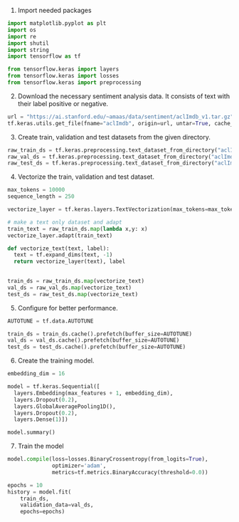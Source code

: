 1. Import needed packages

```python
import matplotlib.pyplot as plt
import os
import re
import shutil
import string
import tensorflow as tf

from tensorflow.keras import layers
from tensorflow.keras import losses
from tensorflow.keras import preprocessing
```



2. Download the necessary sentiment analysis data. It consists of text with their label positive or negative.

```python
url = "https://ai.stanford.edu/~amaas/data/sentiment/aclImdb_v1.tar.gz"
tf.keras.utils.get_file(fname="aclImdb", origin=url, untar=True, cache_subdir="", cache_dir=".")
```



3. Create train, validation and test datasets from the given directory.

```python
raw_train_ds = tf.keras.preprocessing.text_dataset_from_directory("aclImdb/train", batch_size=32, validation_split=0.2, subset="training", seed=42)
raw_val_ds = tf.keras.preprocessing.text_dataset_from_directory("aclImdb/train", batch_size=32, validation_split=0.2, subset="validation", seed=42)
raw_test_ds = tf.keras.preprocessing.text_dataset_from_directory("aclImdb/test", batch_size=32)
```



4. Vectorize the train, validation and test dataset.

```python
max_tokens = 10000
sequence_length = 250

vectorize_layer = tf.keras.layers.TextVectorization(max_tokens=max_tokens,                                                output_sequence_length=sequence_length) 

# make a text only dataset and adapt
train_text = raw_train_ds.map(lambda x,y: x)
vectorize_layer.adapt(train_text)

def vectorize_text(text, label):
  text = tf.expand_dims(text, -1)
  return vectorize_layer(text), label

  
train_ds = raw_train_ds.map(vectorize_text)
val_ds = raw_val_ds.map(vectorize_text)
test_ds = raw_test_ds.map(vectorize_text)
```



5. Configure for better performance. 

```python
AUTOTUNE = tf.data.AUTOTUNE

train_ds = train_ds.cache().prefetch(buffer_size=AUTOTUNE)
val_ds = val_ds.cache().prefetch(buffer_size=AUTOTUNE)
test_ds = test_ds.cache().prefetch(buffer_size=AUTOTUNE)
```



6. Create the training model.

```python
embedding_dim = 16

model = tf.keras.Sequential([
  layers.Embedding(max_features + 1, embedding_dim),
  layers.Dropout(0.2),
  layers.GlobalAveragePooling1D(),
  layers.Dropout(0.2),
  layers.Dense(1)])

model.summary()
```



7. Train the model

```python
model.compile(loss=losses.BinaryCrossentropy(from_logits=True),
              optimizer='adam',
              metrics=tf.metrics.BinaryAccuracy(threshold=0.0))

epochs = 10
history = model.fit(
    train_ds,
    validation_data=val_ds,
    epochs=epochs)
```


